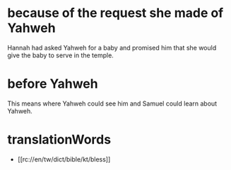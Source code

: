 # because of the request she made of Yahweh

Hannah had asked Yahweh for a baby and promised him that she would give the baby to serve in the temple.

# before Yahweh

This means where Yahweh could see him and Samuel could learn about Yahweh.

# translationWords

* [[rc://en/tw/dict/bible/kt/bless]]